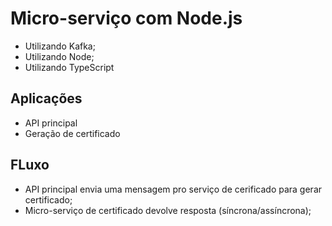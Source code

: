 # Micro-serviço com Node.js

- Utilizando Kafka;
- Utilizando Node;
- Utilizando TypeScript

## Aplicações

- API principal
- Geração de certificado

## FLuxo

- API principal envia uma mensagem pro serviço de cerificado para gerar certificado;
- Micro-serviço de certificado devolve resposta (síncrona/assíncrona);
